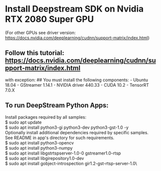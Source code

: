 # Install Deepstream SDK on Nvidia RTX 2080 Super GPU
(For other GPUs see driver version: https://docs.nvidia.com/deeplearning/cudnn/support-matrix/index.html)

## Follow this tutorial: https://docs.nvidia.com/deeplearning/cudnn/support-matrix/index.html
with exception: ## You must install the following components: - Ubuntu 18.04 - GStreamer 1.14.1 - NVIDIA driver 440.33 - CUDA 10.2 - TensorRT 7.0.X 

## To run DeepStream Python Apps:

Install packages required by all samples:\
   $ sudo apt update\
   $ sudo apt install python3-gi python3-dev python3-gst-1.0 -y\
Optionally install additional dependencies required by specific samples.\
   See README in app's directory for such requirements.\
   $ sudo apt install python3-opencv\
   $ sudo apt install python3-numpy\
   $ sudo apt install libgstrtspserver-1.0-0 gstreamer1.0-rtsp\
   $ sudo apt install libgirepository1.0-dev\
   $ sudo apt install gobject-introspection gir1.2-gst-rtsp-server-1.0\

